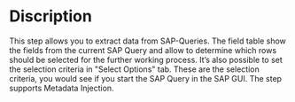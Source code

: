 # Discription

This step allows you to extract data from SAP-Queries. The field table show the fields from the current SAP Query and allow to determine which rows should be selected for the further working process. It’s also possible to set the selection criteria in "Select Options" tab. These are the selection criteria, you would see if you start the SAP Query in the SAP GUI. The step supports Metadata Injection.